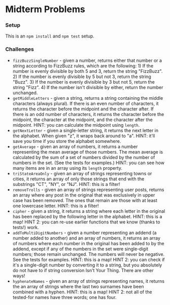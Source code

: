  # Midterm Problems

### Setup

This is an `npm install` and `npm test` setup.


### Challenges

* `fizzBuzzSingleNumber` - given a number, returns either that number or a string according to FizzBuzz rules, which are the following: 1) If the number is evenly divisible by both 5 and 3, return the string "FizzBuzz". 2) If the number is evenly divisible by 5 but not 3, return the string "Buzz". 3) If the number is evenly divisible by 3 but not 5, return the string "Fizz". 4) If the number isn't divisible by either, return the number unchanged.
* `getMiddleLetters` - given a string, returns a string containing the middle characters (always plural). If there is an even number of characters, it returns the character before the midpoint and the character after. If there is an odd number of characters, it returns the character before the midpoint, the character at the midpoint, and the character after the midpoint. HINT: you can calculate the midpoint using `length`.
* `getNextLetter` - given a single-letter string, it returns the next letter in the alphabet. When given "z", it wraps back around to "a". HINT: it'll save you time if you store the alphabet somewhere.
* `getAverage` - given an array of numbers, it returns a number representing the mean average of those numbers. The mean average is calculated by the sum of a set of numbers divided by the number of numbers in the set. (See the tests for examples.) HINT: you can see how many items are in an array using its `length` property.
* `triStateAreaOnly` - given an array of strings representing towns or cities, it returns an array of only those strings that end with the substrings "CT", "NY", or "NJ". HINT: this is a filter!
* `removeTrolls` - given an array of strings representing user posts, returns an array where any post in the original that was exclusively in upper case has been removed. The ones that remain are those with at least one lowercase letter. HINT: this is a filter!
* `cipher` - given a string, it returns a string where each letter in the original has been replaced by the following letter in the alphabet. HINT: this is a map! HINT 2: you can re-use earlier functions that we know (thanks to tests!) work.
* `addToMultiDigitNumbers` - given a number representing an addend (a number added to another) and an array of numbers, it returns an array of numbers where each number in the original has been added to by the addend, except if any of the numbers in the set were single-digit numbers; those remain unchanged. The numbers will never be negative. See the tests for examples. HINT: this is a map! HINT 2: you can check if it's a single-digit number by converting it to a string, but you absolutely do not have to if string conversion Isn't Your Thing. There are other ways!
* `hyphenateNames` - given an array of strings representing names, it returns the an array of strings where the last two surnames have been combined with a hyphen. HINT: this is a map! HINT 2: not all of the tested-for names have three words; one has four. 
